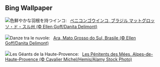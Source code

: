 ## Bing Wallpaper
![](https://www.bing.com/th?id=OHR.BuracodasAraras_JA-JP6532536495_UHD.jpg&w=1000)色鮮やかな羽根を持つインコ:&nbsp;&ensp;[ベニコンゴウインコ, ブラジル マットグロッソ・ド・スル州 (© Ellen Goff/Danita Delimont)](https://www.bing.com/th?id=OHR.BuracodasAraras_JA-JP6532536495_UHD.jpg)
<br><br/>
![](https://www.bing.com/th?id=OHR.BuracodasAraras_IT-IT6602971227_UHD.jpg&w=1000)Danze tra le nuvole:&nbsp;&ensp;[Ara, Mato Grosso do Sul, Brasile (© Ellen Goff/Danita Delimont)](https://www.bing.com/th?id=OHR.BuracodasAraras_IT-IT6602971227_UHD.jpg)
<br><br/>
![](https://www.bing.com/th?id=OHR.PenitentMees_FR-FR9818550884_UHD.jpg&w=1000)Les Géants de la Haute-Provence:&nbsp;&ensp;[Les Pénitents des Mées, Alpes-de-Haute-Provence (© Cavalier Michel/Hemis/Alamy Stock Photo)](https://www.bing.com/th?id=OHR.PenitentMees_FR-FR9818550884_UHD.jpg)
<br><br/>
